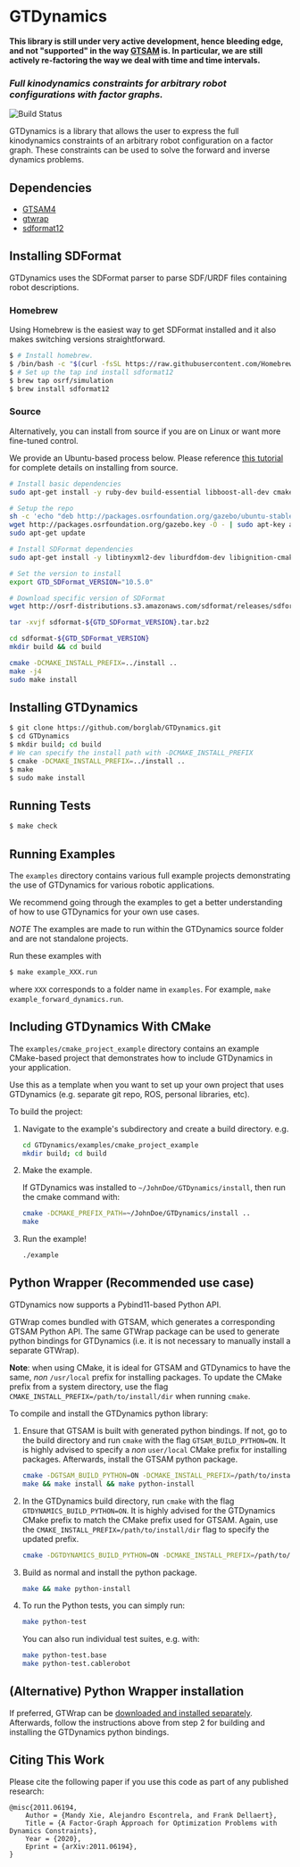 # GTDynamics

**<span style=“color:red”>This library is still under very active development, hence bleeding edge, and not "supported" in the way [GTSAM](https://gtsam.org) is. In particular, we are still actively re-factoring the way we deal with time and time intervals.</span>**


### *Full kinodynamics constraints for arbitrary robot configurations with factor graphs.*

![Build Status](https://travis-ci.com/Alescontrela/GTDynamics.svg?token=V6isP7NT7qX4qsBuX1sY&branch=master)

GTDynamics is a library that allows the user to express the full kinodynamics constraints of an arbitrary robot configuration on a factor graph. These constraints can be used to solve the forward and inverse dynamics problems.

## Dependencies

* [GTSAM4](https://github.com/borglab/gtsam)
* [gtwrap](https://github.com/borglab/wrap)
* [sdformat12](https://github.com/osrf/sdformat)

## Installing SDFormat

GTDynamics uses the SDFormat parser to parse SDF/URDF files containing robot descriptions.

### Homebrew

Using Homebrew is the easiest way to get SDFormat installed and it also makes switching versions straightforward.

```sh
$ # Install homebrew.
$ /bin/bash -c "$(curl -fsSL https://raw.githubusercontent.com/Homebrew/install/HEAD/install.sh)"
$ # Set up the tap ind install sdformat12
$ brew tap osrf/simulation
$ brew install sdformat12
```

### Source

Alternatively, you can install from source if you are on Linux or want more fine-tuned control.

We provide an Ubuntu-based process below. Please reference [this tutorial](http://gazebosim.org/tutorials?tut=install_dependencies_from_source) for complete details on installing from source.


```sh
# Install basic dependencies
sudo apt-get install -y ruby-dev build-essential libboost-all-dev cmake pkg-config wget lsb-release

# Setup the repo
sh -c 'echo "deb http://packages.osrfoundation.org/gazebo/ubuntu-stable `lsb_release -cs` main" > /etc/apt/sources.list.d/gazebo-stable.list'
wget http://packages.osrfoundation.org/gazebo.key -O - | sudo apt-key add -
sudo apt-get update

# Install SDFormat dependencies
sudo apt-get install -y libtinyxml2-dev liburdfdom-dev libignition-cmake2-dev libignition-tools-dev libignition-math6-dev

# Set the version to install
export GTD_SDFormat_VERSION="10.5.0"

# Download specific version of SDFormat
wget http://osrf-distributions.s3.amazonaws.com/sdformat/releases/sdformat-${GTD_SDFormat_VERSION}.tar.bz2

tar -xvjf sdformat-${GTD_SDFormat_VERSION}.tar.bz2

cd sdformat-${GTD_SDFormat_VERSION}
mkdir build && cd build

cmake -DCMAKE_INSTALL_PREFIX=../install ..
make -j4
sudo make install
```

## Installing GTDynamics
```sh
$ git clone https://github.com/borglab/GTDynamics.git
$ cd GTDynamics
$ mkdir build; cd build
# We can specify the install path with -DCMAKE_INSTALL_PREFIX
$ cmake -DCMAKE_INSTALL_PREFIX=../install ..
$ make
$ sudo make install
```

## Running Tests

```sh
$ make check
```

## Running Examples

The `examples` directory contains various full example projects demonstrating the use of GTDynamics for various robotic applications.

We recommend going through the examples to get a better understanding of how to use GTDynamics for your own use cases.

*NOTE* The examples are made to run within the GTDynamics source folder and are not standalone projects.

Run these examples with
```sh
$ make example_XXX.run
```
where `XXX` corresponds to a folder name in `examples`.  For example, `make example_forward_dynamics.run`.

## Including GTDynamics With CMake

The `examples/cmake_project_example` directory contains an example CMake-based project that demonstrates how to include GTDynamics in your application.

Use this as a template when you want to set up your own project that uses GTDynamics (e.g. separate git repo, ROS, personal libraries, etc).

To build the project:

1. Navigate to the example's subdirectory and create a build directory. e.g.
    ```sh
    cd GTDynamics/examples/cmake_project_example
    mkdir build; cd build
    ```

2. Make the example.

    If GTDynamics was installed to `~/JohnDoe/GTDynamics/install`, then run the cmake command with:

    ```sh
    cmake -DCMAKE_PREFIX_PATH=~/JohnDoe/GTDynamics/install ..
    make
    ```

3. Run the example!
    ```sh
    ./example
    ```

## Python Wrapper (Recommended use case)

GTDynamics now supports a Pybind11-based Python API.

GTWrap comes bundled with GTSAM, which generates a corresponding GTSAM Python API. The same GTWrap package can be used to generate python bindings for GTDynamics (i.e. it is not necessary to manually install a separate GTWrap).

**Note**: when using CMake, it is ideal for GTSAM and GTDynamics to have the same, *non* `/usr/local` prefix for installing packages. To update the CMake prefix from a system directory, use the flag `CMAKE_INSTALL_PREFIX=/path/to/install/dir` when running `cmake`.

To compile and install the GTDynamics python library:

1. Ensure that GTSAM is built with generated python bindings. If not, go to the build directory and run `cmake` with the flag `GTSAM_BUILD_PYTHON=ON`. It is highly advised to specify a *non* `user/local` CMake prefix for installing packages. Afterwards, install the GTSAM python package.

    ```sh
    cmake -DGTSAM_BUILD_PYTHON=ON -DCMAKE_INSTALL_PREFIX=/path/to/install/dir ..
    make && make install && make python-install
    ```

2. In the GTDynamics build directory, run `cmake` with the flag `GTDYNAMICS_BUILD_PYTHON=ON`. It is highly advised for the GTDynamics CMake prefix to match the CMake prefix used for GTSAM. Again, use the `CMAKE_INSTALL_PREFIX=/path/to/install/dir` flag to specify the updated prefix.

    ```sh
    cmake -DGTDYNAMICS_BUILD_PYTHON=ON -DCMAKE_INSTALL_PREFIX=/path/to/install/dir ..
    ```

3. Build as normal and install the python package.

    ```sh
    make && make python-install
    ```

4. To run the Python tests, you can simply run:

    ```sh
    make python-test
    ```

    You can also run individual test suites, e.g. with:

    ```sh
    make python-test.base
    make python-test.cablerobot
    ```

## (Alternative) Python Wrapper installation

If preferred, GTWrap can be [downloaded and installed separately](https://github.com/borglab/wrap). Afterwards, follow the instructions above from step 2 for building and installing the GTDynamics python bindings.

## Citing This Work

Please cite the following paper if you use this code as part of any published research:

```
@misc{2011.06194,
    Author = {Mandy Xie, Alejandro Escontrela, and Frank Dellaert},
    Title = {A Factor-Graph Approach for Optimization Problems with Dynamics Constraints},
    Year = {2020},
    Eprint = {arXiv:2011.06194},
}
```

